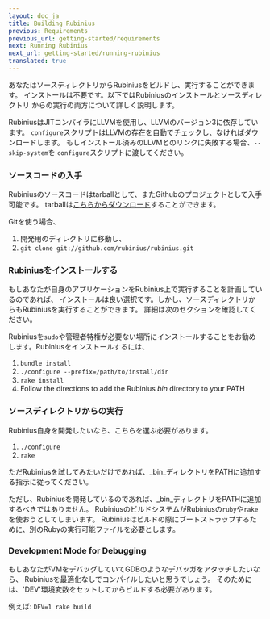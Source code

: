 ```yaml
---
layout: doc_ja
title: Building Rubinius
previous: Requirements
previous_url: getting-started/requirements
next: Running Rubinius
next_url: getting-started/running-rubinius
translated: true
---
```


あなたはソースディレクトリからRubiniusをビルドし、実行することができます。
インストールは不要です。以下ではRubiniusのインストールとソースディレクトリ
からの実行の両方について詳しく説明します。

RubiniusはJITコンパイラにLLVMを使用し、LLVMのバージョン3に依存しています。
`configure`スクリプトはLLVMの存在を自動でチェックし、なければダウンロードします。
もしインストール済みのLLVMとのリンクに失敗する場合、`--skip-system`を
`configure`スクリプトに渡してください。

### ソースコードの入手

Rubiniusのソースコードはtarballとして、またGithubのプロジェクトとして入手可能です。
tarballは[こちらからダウンロード](https://github.com/rubinius/rubinius/tarball/master)することができます。

Gitを使う場合、

  1. 開発用のディレクトリに移動し、
  2. `git clone git://github.com/rubinius/rubinius.git`


### Rubiniusをインストールする

もしあなたが自身のアプリケーションをRubinius上で実行することを計画しているのであれば、
インストールは良い選択です。しかし、ソースディレクトリからもRubiniusを実行することができます。
詳細は次のセクションを確認してください。

Rubiniusを`sudo`や管理者特権が必要ない場所にインストールすることをお勧めします。Rubiniusをインストールするには、

  1. `bundle install`
  2. `./configure --prefix=/path/to/install/dir`
  3. `rake install`
  4. Follow the directions to add the Rubinius _bin_ directory to your PATH


### ソースディレクトリからの実行

Rubinius自身を開発したいなら、こちらを選ぶ必要があります。

  1. `./configure`
  2. `rake`

ただRubiniusを試してみたいだけであれば、_bin_ディレクトリをPATHに追加する指示に従ってください。

ただし、Rubiniusを開発しているのであれば、_bin_ディレクトリをPATHに追加するべきではありません。
RubiniusのビルドシステムがRubiniusの`ruby`や`rake`を使おうとしてしまいます。
Rubiniusはビルドの際にブートストラップするために、別のRubyの実行可能ファイルを必要とします。

### Development Mode for Debugging

もしあなたがVMをデバッグしていてGDBのようなデバッガをアタッチしたいなら、
Rubiniusを最適化なしでコンパイルしたいと思うでしょう。
そのためには、'DEV'環境変数をセットしてからビルドする必要があります。

例えば: `DEV=1 rake build`

